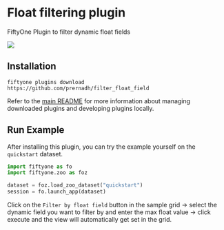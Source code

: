 # Float filtering plugin
FiftyOne Plugin to filter dynamic float fields

![](https://github.com/prernadh/filter_float_field/blob/main/filter_by_float.gif)

## Installation

```shell
fiftyone plugins download https://github.com/prernadh/filter_float_field
```

Refer to the [main README](https://github.com/voxel51/fiftyone-plugins) for
more information about managing downloaded plugins and developing plugins
locally.

## Run Example

After installing this plugin, you can try the example yourself on the `quickstart` dataset.
```python
import fiftyone as fo
import fiftyone.zoo as foz

dataset = foz.load_zoo_dataset("quickstart")
session = fo.launch_app(dataset)
```

Click on the `Filter by float field` button in the sample grid -> select the dynamic field you want to filter by and enter the max float value -> click execute and the view will automatically get set in the grid.
